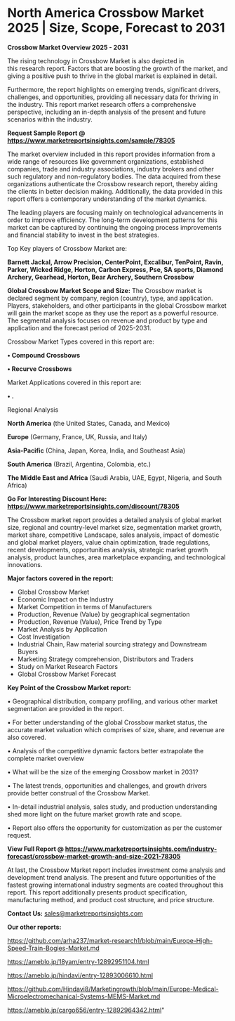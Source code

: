 # North America Crossbow Market 2025 | Size, Scope, Forecast to 2031

<Strong> Crossbow Market Overview 2025 - 2031</strong>

The rising technology in Crossbow Market is also depicted in this research report. Factors that are boosting the growth of the market, and giving a positive push to thrive in the global market is explained in detail.

Furthermore, the report highlights on emerging trends, significant drivers, challenges, and opportunities, providing all necessary data for thriving in the industry. This report market research offers a comprehensive perspective, including an in-depth analysis of the present and future scenarios within the industry.

<strong>Request Sample Report @ <a href=https://www.marketreportsinsights.com/sample/78305>https://www.marketreportsinsights.com/sample/78305</a></strong>

The market overview included in this report provides information from a wide range of resources like government organizations, established companies, trade and industry associations, industry brokers and other such regulatory and non-regulatory bodies. The data acquired from these organizations authenticate the Crossbow research report, thereby aiding the clients in better decision making. Additionally, the data provided in this report offers a contemporary understanding of the market dynamics.

The leading players are focusing mainly on technological advancements in order to improve efficiency. The long-term development patterns for this market can be captured by continuing the ongoing process improvements and financial stability to invest in the best strategies.

Top Key players of Crossbow Market are:

<strong>Barnett Jackal, Arrow Precision, CenterPoint, Excalibur, TenPoint, Ravin, Parker, Wicked Ridge, Horton, Carbon Express, Pse, SA sports, Diamond Archery, Gearhead, Horton, Bear Archery, Southern Crossbow</strong>

<strong><b>Global Crossbow Market Scope and Size:</b></strong>
The Crossbow market is declared segment by company, region (country), type, and application. Players, stakeholders, and other participants in the global Crossbow market will gain the market scope as they use the report as a powerful resource. The segmental analysis focuses on revenue and product by type and application and the forecast period of 2025-2031.

Crossbow Market Types covered in this report are:

<strong>• Compound Crossbows

• Recurve Crossbows</strong>

Market Applications covered in this report are:

<strong>• .</strong> 

Regional Analysis

<strong>North America</strong> (the United States, Canada, and Mexico)

<strong>Europe</strong> (Germany, France, UK, Russia, and Italy)

<strong>Asia-Pacific</strong> (China, Japan, Korea, India, and Southeast Asia)

<strong>South America</strong> (Brazil, Argentina, Colombia, etc.)

<strong>The Middle East and Africa</strong> (Saudi Arabia, UAE, Egypt, Nigeria, and South Africa)

<strong>Go For Interesting Discount Here: <a href=https://www.marketreportsinsights.com/discount/78305>https://www.marketreportsinsights.com/discount/78305</a></strong>

The Crossbow market report provides a detailed analysis of global market size, regional and country-level market size, segmentation market growth, market share, competitive Landscape, sales analysis, impact of domestic and global market players, value chain optimization, trade regulations, recent developments, opportunities analysis, strategic market growth analysis, product launches, area marketplace expanding, and technological innovations.

<strong><b>Major factors covered in the report:</b></strong>
<ul>
  <li>Global Crossbow Market </li>
  <li>Economic Impact on the Industry</li>
  <li>Market Competition in terms of Manufacturers</li>
  <li>Production, Revenue (Value) by geographical segmentation</li>
  <li>Production, Revenue (Value), Price Trend by Type</li>
  <li>Market Analysis by Application</li>
  <li>Cost Investigation</li>
  <li>Industrial Chain, Raw material sourcing strategy and Downstream Buyers</li>
  <li>Marketing Strategy comprehension, Distributors and Traders</li>
  <li>Study on Market Research Factors</li>
  <li>Global Crossbow Market Forecast</li>
</ul>

<strong><b>Key Point of the Crossbow Market report:</b></strong>

• Geographical distribution, company profiling, and various other market segmentation are provided in the report.

• For better understanding of the global Crossbow market status, the accurate market valuation which comprises of size, share, and revenue are also covered.

• Analysis of the competitive dynamic factors better extrapolate the complete market overview

• What will be the size of the emerging Crossbow market in 2031?

• The latest trends, opportunities and challenges, and growth drivers provide better construal of the Crossbow Market.

• In-detail industrial analysis, sales study, and production understanding shed more light on the future market growth rate and scope.

• Report also offers the opportunity for customization as per the customer request.

<strong><b>View Full Report @ <a href=https://www.marketreportsinsights.com/industry-forecast/crossbow-market-growth-and-size-2021-78305>https://www.marketreportsinsights.com/industry-forecast/crossbow-market-growth-and-size-2021-78305</a></b></strong>


At last, the Crossbow Market report includes investment come analysis and development trend analysis. The present and future opportunities of the fastest growing international industry segments are coated throughout this report. This report additionally presents product specification, manufacturing method, and product cost structure, and price structure.

<strong>Contact Us:</strong>
sales@marketreportsinsights.com

<strong>Our other reports:</strong>

<a href=https://github.com/arha237/market-research1/blob/main/Europe-High-Speed-Train-Bogies-Market.md>https://github.com/arha237/market-research1/blob/main/Europe-High-Speed-Train-Bogies-Market.md</a>

<a href=https://ameblo.jp/18yam/entry-12892951104.html>https://ameblo.jp/18yam/entry-12892951104.html</a>

<a href=https://ameblo.jp/hindavi/entry-12893006610.html>https://ameblo.jp/hindavi/entry-12893006610.html</a>

<a href=https://github.com/Hindavi8/Marketingrowth/blob/main/Europe-Medical-Microelectromechanical-Systems-MEMS-Market.md>https://github.com/Hindavi8/Marketingrowth/blob/main/Europe-Medical-Microelectromechanical-Systems-MEMS-Market.md</a>

<a href=https://ameblo.jp/cargo656/entry-12892964342.html>https://ameblo.jp/cargo656/entry-12892964342.html</a>"
